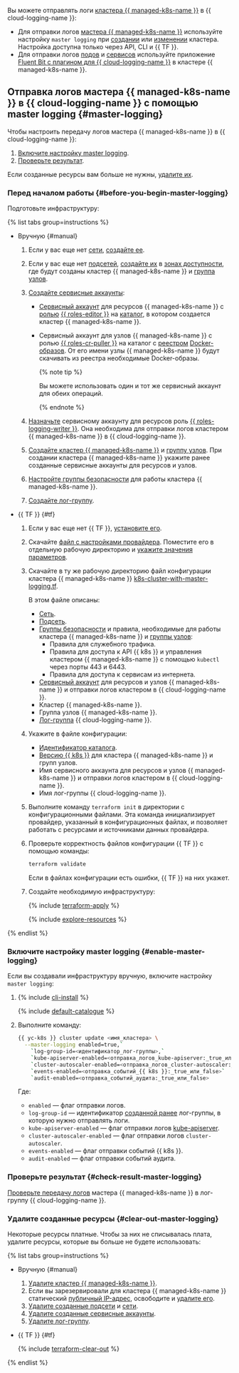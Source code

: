 

Вы можете отправлять логи [кластера {{ managed-k8s-name }}](../../managed-kubernetes/concepts/index.md#kubernetes-cluster) в {{ cloud-logging-name }}:
* Для отправки логов [мастера {{ managed-k8s-name }}](../../managed-kubernetes/concepts/index.md#master) используйте настройку `master logging` при [создании](../../managed-kubernetes/operations/kubernetes-cluster/kubernetes-cluster-create.md) или [изменении](../../managed-kubernetes/operations/kubernetes-cluster/kubernetes-cluster-update.md) кластера. Настройка доступна только через API, CLI и {{ TF }}.
* Для отправки логов [подов](../../managed-kubernetes/concepts/index.md#pod) и [сервисов](../../managed-kubernetes/concepts/index.md#service) используйте приложение [Fluent Bit с плагином для {{ cloud-logging-name }}](/marketplace/products/yc/fluent-bit) в кластере {{ managed-k8s-name }}.

## Отправка логов мастера {{ managed-k8s-name }} в {{ cloud-logging-name }} с помощью master logging {#master-logging}

Чтобы настроить передачу логов мастера {{ managed-k8s-name }} в {{ cloud-logging-name }}:
1. [Включите настройку master logging](#enable-master-logging).
1. [Проверьте результат](#check-result-master-logging).

Если созданные ресурсы вам больше не нужны, [удалите их](#clear-out-master-logging).

### Перед началом работы {#before-you-begin-master-logging}

Подготовьте инфраструктуру:

{% list tabs group=instructions %}

- Вручную {#manual}

  1. Если у вас еще нет [сети](../../vpc/concepts/network.md#network), [создайте ее](../../vpc/operations/network-create.md).
  1. Если у вас еще нет [подсетей](../../vpc/concepts/network.md#subnet), [создайте их](../../vpc/operations/subnet-create.md) в [зонах доступности](../../overview/concepts/geo-scope.md), где будут созданы кластер {{ managed-k8s-name }} и [группа узлов](../../managed-kubernetes/concepts/index.md#node-group).
  1. [Создайте сервисные аккаунты](../../iam/operations/sa/create.md#create-sa):
     * [Сервисный аккаунт](../../iam/concepts/users/service-accounts.md) для ресурсов {{ managed-k8s-name }} с [ролью](../../iam/concepts/access-control/roles.md) [{{ roles-editor }}](../../iam/roles-reference.md#editor) на [каталог](../../resource-manager/concepts/resources-hierarchy.md#folder), в котором создается кластер {{ managed-k8s-name }}.
     * Сервисный аккаунт для узлов {{ managed-k8s-name }} с ролью [{{ roles-cr-puller }}](../../container-registry/security/index.md#container-registry-images-puller) на каталог с [реестром](../../container-registry/concepts/registry.md) [Docker-образов](../../container-registry/concepts/docker-image.md). От его имени узлы {{ managed-k8s-name }} будут скачивать из реестра необходимые Docker-образы.

       {% note tip %}

       Вы можете использовать один и тот же сервисный аккаунт для обеих операций.

       {% endnote %}

  1. [Назначьте](../../iam/operations/sa/assign-role-for-sa.md#binding-role-resource) сервисному аккаунту для ресурсов роль [{{ roles-logging-writer }}](../../logging/security/index.md#logging-writer). Она необходима для отправки логов кластером {{ managed-k8s-name }} в {{ cloud-logging-name }}.
  1. [Создайте кластер {{ managed-k8s-name }}](../../managed-kubernetes/operations/kubernetes-cluster/kubernetes-cluster-create.md#kubernetes-cluster-create) и [группу узлов](../../managed-kubernetes/operations/node-group/node-group-create.md). При создании кластера {{ managed-k8s-name }} укажите ранее созданные сервисные аккаунты для ресурсов и узлов.
  1. [Настройте группы безопасности](../../managed-kubernetes/operations/connect/security-groups.md) для работы кластера {{ managed-k8s-name }}.
  1. [Создайте лог-группу](../../logging/operations/create-group.md).

- {{ TF }} {#tf}

  1. Если у вас еще нет {{ TF }}, [установите его](../../tutorials/infrastructure-management/terraform-quickstart.md#install-terraform).
  1. Скачайте [файл с настройками провайдера](https://github.com/yandex-cloud-examples/yc-terraform-provider-settings/blob/main/provider.tf). Поместите его в отдельную рабочую директорию и [укажите значения параметров](../../tutorials/infrastructure-management/terraform-quickstart.md#configure-provider).
  1. Скачайте в ту же рабочую директорию файл конфигурации кластера {{ managed-k8s-name }} [k8s-cluster-with-master-logging.tf](https://github.com/yandex-cloud-examples/yc-mk8s-cloud-logging/blob/main/k8s-cluster-with-master-logging.tf).

     В этом файле описаны:
     * [Сеть](../../vpc/concepts/network.md#network).
     * [Подсеть](../../vpc/concepts/network.md#subnet).
     * [Группы безопасности](../../managed-kubernetes/operations/connect/security-groups.md) и правила, необходимые для работы кластера {{ managed-k8s-name }} и [группы узлов](../../managed-kubernetes/concepts/index.md#node-group):
       * Правила для служебного трафика.
       * Правила для доступа к API {{ k8s }} и управления кластером {{ managed-k8s-name }} с помощью `kubectl` через порты 443 и 6443.
       * Правила для доступа к сервисам из интернета.
     * [Сервисный аккаунт](../../iam/concepts/users/service-accounts.md) для ресурсов и узлов {{ managed-k8s-name }} и отправки логов кластером в {{ cloud-logging-name }}.
     * Кластер {{ managed-k8s-name }}.
     * Группа узлов {{ managed-k8s-name }}.
     * [Лог-группа](../../logging/concepts/log-group.md) {{ cloud-logging-name }}.
  1. Укажите в файле конфигурации:
     * [Идентификатор каталога](../../resource-manager/operations/folder/get-id.md).
     * [Версию {{ k8s }}](../../managed-kubernetes/concepts/release-channels-and-updates.md) для кластера {{ managed-k8s-name }} и групп узлов.
     * Имя сервисного аккаунта для ресурсов и узлов {{ managed-k8s-name }} и отправки логов кластером в {{ cloud-logging-name }}.
     * Имя лог-группы {{ cloud-logging-name }}.
  1. Выполните команду `terraform init` в директории с конфигурационными файлами. Эта команда инициализирует провайдер, указанный в конфигурационных файлах, и позволяет работать с ресурсами и источниками данных провайдера.
  1. Проверьте корректность файлов конфигурации {{ TF }} с помощью команды:

     ```bash
     terraform validate
     ```

     Если в файлах конфигурации есть ошибки, {{ TF }} на них укажет.
  1. Создайте необходимую инфраструктуру:

     {% include [terraform-apply](../../_includes/mdb/terraform/apply.md) %}

     {% include [explore-resources](../../_includes/mdb/terraform/explore-resources.md) %}

{% endlist %}

### Включите настройку master logging {#enable-master-logging}

Если вы создавали инфраструктуру вручную, включите настройку `master logging`:
1. {% include [cli-install](../../_includes/cli-install.md) %}

   {% include [default-catalogue](../../_includes/default-catalogue.md) %}

1. Выполните команду:

   ```bash
   {{ yc-k8s }} cluster update <имя_кластера> \
     --master-logging enabled=true,`
       `log-group-id=<идентификатор_лог-группы>,`
       `kube-apiserver-enabled=<отправка_логов_kube-apiserver:_true_или_false>,`
       `cluster-autoscaler-enabled=<отправка_логов_cluster-autoscaler:_true_или_false>,`
       `events-enabled=<отправка_событий_{{ k8s }}:_true_или_false>`
       `audit-enabled=<отправка_событий_аудита:_true_или_false>
   ```

   Где:
   * `enabled` — флаг отправки логов.
   * `log-group-id` — идентификатор [созданной ранее](#before-you-begin-master-logging) лог-группы, в которую нужно отправлять логи.
   * `kube-apiserver-enabled` — флаг отправки логов [kube-apiserver](https://kubernetes.io/docs/reference/command-line-tools-reference/kube-apiserver/).
   * `cluster-autoscaler-enabled` — флаг отправки логов `cluster-autoscaler`.
   * `events-enabled` — флаг отправки событий {{ k8s }}.
   * `audit-enabled` — флаг отправки событий аудита.

### Проверьте результат {#check-result-master-logging}

[Проверьте передачу логов](../../logging/operations/read-logs.md) мастера {{ managed-k8s-name }} в лог-группу {{ cloud-logging-name }}.

### Удалите созданные ресурсы {#clear-out-master-logging}

Некоторые ресурсы платные. Чтобы за них не списывалась плата, удалите ресурсы, которые вы больше не будете использовать:

{% list tabs group=instructions %}

- Вручную {#manual}

  1. [Удалите кластер {{ managed-k8s-name }}](../../managed-kubernetes/operations/kubernetes-cluster/kubernetes-cluster-delete.md).
  1. Если вы зарезервировали для кластера {{ managed-k8s-name }} статический [публичный IP-адрес](../../vpc/concepts/address.md#public-addresses), освободите и [удалите его](../../vpc/operations/address-delete.md).
  1. [Удалите созданные подсети](../../vpc/operations/subnet-delete.md) и [сети](../../vpc/operations/network-delete.md).
  1. [Удалите созданные сервисные аккаунты](../../iam/operations/sa/delete.md).
  1. [Удалите лог-группу](../../logging/operations/delete-group.md).

- {{ TF }} {#tf}

  {% include [terraform-clear-out](../../_includes/mdb/terraform/clear-out.md) %}

{% endlist %}